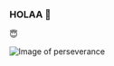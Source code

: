 ### HOLAA 👋 
:innocent:

![Image of perseverance](https://mars.nasa.gov/system/resources/detail_files/25689_PIA24487-web.jpg)

